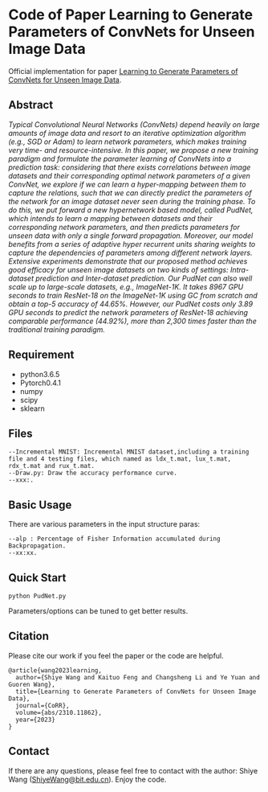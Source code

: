 # Code of Paper Learning to Generate Parameters of ConvNets for Unseen Image Data

Official implementation for paper [Learning to Generate Parameters of ConvNets for Unseen Image Data](https://arxiv.org/abs/2310.11862).

## Abstract
_Typical Convolutional Neural Networks (ConvNets) depend heavily on large amounts of image data and resort to an iterative optimization algorithm (e.g., SGD or Adam) to learn network parameters, which makes training very time- and resource-intensive. In this paper, we propose a new training paradigm and formulate the parameter learning of ConvNets into a prediction task: considering that there exists correlations between image datasets and their corresponding optimal network parameters of a given ConvNet, we explore if we can learn a hyper-mapping between them to capture the relations, such that we can directly predict the parameters of the network for an image dataset never seen during the training phase. To do this, we put forward a new hypernetwork based model, called PudNet, which intends to learn a mapping between datasets and their corresponding network parameters, and then predicts parameters for unseen data with only a single forward  propagation. Moreover, our model benefits from a series of adaptive hyper recurrent units sharing weights to capture the dependencies of parameters among different network layers. Extensive experiments demonstrate that our proposed method achieves good efficacy for unseen image datasets on two kinds of settings: Intra-dataset prediction and Inter-dataset prediction. Our PudNet can also well scale up to large-scale datasets, e.g., ImageNet-1K. It takes 8967 GPU seconds to train ResNet-18 on the ImageNet-1K using GC from scratch and obtain a top-5 accuracy of 44.65%. However, our PudNet costs only 3.89 GPU seconds to predict the network parameters of ResNet-18 achieving comparable performance (44.92%), more than 2,300 times faster than the traditional training paradigm._


## Requirement
- python3.6.5
- Pytorch0.4.1
- numpy
- scipy
- sklearn

## Files 
    --Incremental MNIST: Incremental MNIST dataset,including a training file and 4 testing files, which named as ldx_t.mat, lux_t.mat, rdx_t.mat and rux_t.mat.
    --Draw.py: Draw the accuracy performance curve.
    --xxx:.

## Basic Usage  
There are various parameters in the input structure paras:

    --alp : Percentage of Fisher Information accumulated during Backpropagation.
    --xx:xx.

## Quick Start
```
python PudNet.py 
```
Parameters/options can be tuned to get better results.

## Citation 
Please cite our work if you feel the paper or the code are helpful.

```
@article{wang2023learning,
  author={Shiye Wang and Kaituo Feng and Changsheng Li and Ye Yuan and Guoren Wang},
  title={Learning to Generate Parameters of ConvNets for Unseen Image Data},
  journal={CoRR},
  volume={abs/2310.11862},
  year={2023}
}
```

## Contact 
If there are any questions, please feel free to contact with the author:  Shiye Wang (ShiyeWang@bit.edu.cn). Enjoy the code.